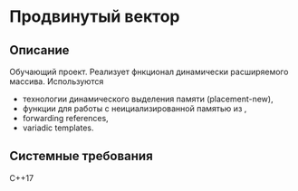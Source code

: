 # Продвинутый вектор
## Описание
Обучающий проект. Реализует фнкционал динамически расширяемого массива. 
Используются 
- технологии динамического выделения памяти (placement-new), 
- функции для работы с неициализированной памятью из <memory>,
- forwarding references,
- variadic templates.
## Системные требования
С++17
